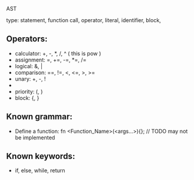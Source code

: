 AST

type: statement, function call, operator, literal, identifier, block, 



## Operators:

* calculator:   +, -, *, /, ^ ( this is pow )
* assignment:   =, +=, -=, *=, /=
* logical:      &, |
* comparison:   ==, !=, <, <=, >, >=
* unary:        +, -, !
* 
* priority:     (, )
* block:        {, }

## Known grammar:
* Define a function: fn <Function_Name>(<args...>){}; // TODO may not be implemented

## Known keywords:
* if, else, while, return
